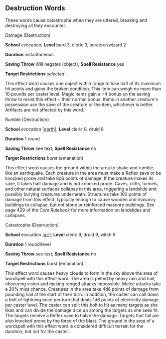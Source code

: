 ## Destruction Words

These words cause catastrophe when they are uttered, breaking and destroying all they encounter.

Damage (Destruction)

**School** evocation; **Level** bard 3, cleric 3, sorcerer/wizard 2

**Duration** instantaneous

**Saving Throw** Will negates (object); **Spell Resistance** yes

**Target Restrictions** _selected_

This effect word causes one object within range to lose half of its maximum hit points and gains the broken condition. This item can weigh no more than 10 pounds per caster level. Magic items gain a +4 bonus on the saving throw to resist this effect + their normal bonus. Items in another creature's possession use the save of the creature or the item, whichever is better. Artifacts are not affected by this word.

Rumble (Destruction)

**School** evocation [[earth](monsters/creatureTypes.md#_earth-subtype)]; **Level** cleric 8, druid 8

**Duration** 1 round

**Saving Throw** see text; **Spell Resistance** no

**Target Restrictions** _burst_ (emanation)

This effect word causes the ground within the area to shake and rumble, like an earthquake. Each creature in the area must make a Reflex save or be knocked prone and take 8d6 points of damage. If the creature makes its save, it takes half damage and is not knocked prone. Caves, cliffs, tunnels, and other natural surfaces collapse in this area, triggering a landslide and possibly burying creatures underneath. Structures take 100 points of damage from this effect, typically enough to cause wooden and masonry buildings to collapse, but not stone or reinforced masonry buildings. See page 429 of the _Core Rulebook_ for more information on landslides and collapses.

Catastrophe (Destruction)

**School** evocation [[air](monsters/creatureTypes.md#_air-subtype)]; **Level** cleric 9, druid 9, witch 9

**Duration** 1 round/level

**Saving Throw** see text; **Spell Resistance** no

**Target Restrictions** _burst_ (emanation)

This effect word causes heavy clouds to form in the sky above the area of wordspell with this effect word. The area is pelted by heavy rain and hail, obscuring vision and making ranged attacks impossible. Melee attacks take a 20% miss chance. Creatures in the area take 4d6 points of damage from pounding hail at the start of their turn. In addition, the caster can call down a bolt of lightning once per turn that deals 1d6 points of electricity damage per caster level. The caster can split this bolt to hit as many targets as she likes and can divide the damage dice up among the targets as she sees fit. The targets receive a Reflex save to halve the damage. Targets that fail are also knocked prone by the force of the blast. The ground in the area of a wordspell with this effect word is considered difficult terrain for the duration, but not for the caster.


